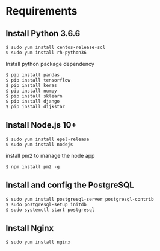 # Requirements

## Install Python 3.6.6
```shell
$ sudo yum install centos-release-scl
$ sudo yum install rh-python36
```
Install python package dependency
```
$ pip install pandas
$ pip install tensorflow
$ pip install keras
$ pip install numpy
$ pip install sklearn
$ pip install django
$ pip install dijkstar
```
## Install Node.js 10+
```
$ sudo yum install epel-release
$ sudo yum install nodejs
```
install pm2 to manage the node app
```
$ npm install pm2 -g 
```
## Install and config the PostgreSQL
```
$ sudo yum install postgresql-server postgresql-contrib
$ sudo postgresql-setup initdb
$ sudo systemctl start postgresql
```

## Install Nginx
```
$ sudo yum install nginx
```

